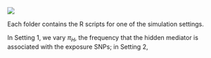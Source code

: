 
<img src="https://render.githubusercontent.com/render/math?math=e^{i \pi} = -1">


Each folder contains the R scripts for one of the simulation settings.

In Setting 1, we vary $\pi_H$, the frequency that the hidden mediator is associated with the exposure SNPs; in Setting 2,

